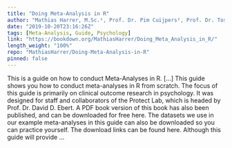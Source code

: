 ```yaml
---
title: "Doing Meta-Analysis in R"
author: "Mathias Harrer, M.Sc.¹, Prof. Dr. Pim Cuijpers², Prof. Dr. Toshi A. Furukawa³, Assoc. Prof. Dr. David D. Ebert²"
date: "2019-10-20T23:16:26Z"
tags: [Meta-Analysis, Guide, Psychology]
link: "https://bookdown.org/MathiasHarrer/Doing_Meta_Analysis_in_R/"
length_weight: "100%"
repo: "MathiasHarrer/Doing-Meta-Analysis-in-R"
pinned: false
---
```


This is a guide on how to conduct Meta-Analyses in R. [...] This guide shows you how to conduct meta-analyses in R from scratch. The focus of this guide is primarily on clinical outcome research in psychology. It was designed for staff and collaborators of the Protect Lab, which is headed by Prof. Dr. David D. Ebert. A PDF book version of this book has also been published, and can be downloaded for free here. The datasets we use in our example meta-analyses in this guide can also be downloaded so you can practice yourself. The download links can be found here. Although this guide will provide  ...
